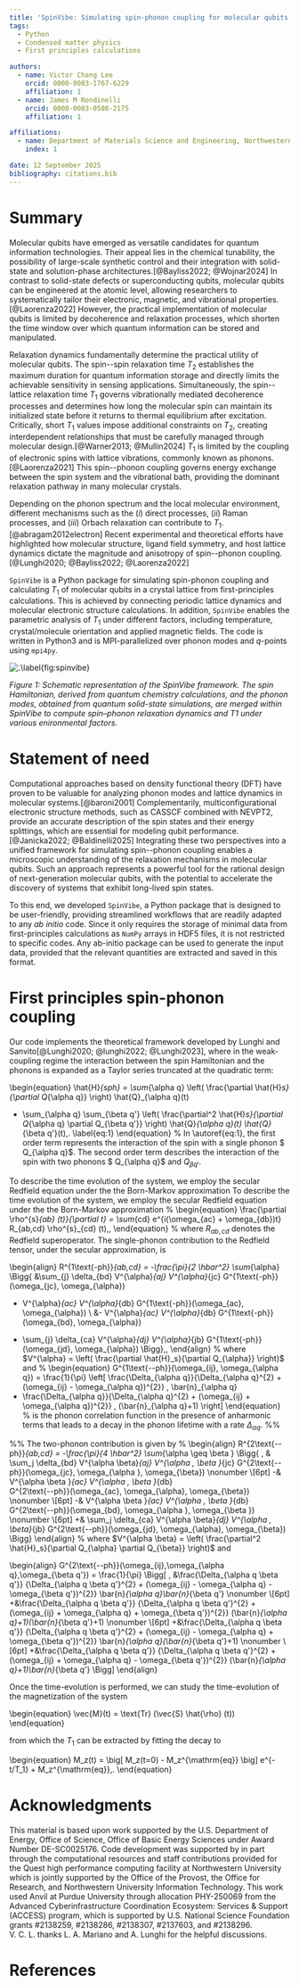 ```yaml
---
title: 'SpinVibe: Simulating spin-phonon coupling for molecular qubits'
tags:
  - Python
  - Condensed matter physics
  - First principles calculations

authors:
  - name: Victor Chang Lee
    orcid: 0000-0003-1767-6229
    affiliation: 1
  - name: James M Rondinelli
    orcid: 0000-0003-0508-2175
    affiliation: 1

affiliations:
  - name: Department of Materials Science and Engineering, Northwestern University, United States
    index: 1

date: 12 September 2025
bibliography: citations.bib
---
```


# Summary 

Molecular qubits have emerged as versatile candidates for quantum
information technologies. Their appeal lies in the chemical tunability,
the possibility of large-scale synthetic control and their integration
with solid-state and solution-phase
architectures.[@Bayliss2022; @Wojnar2024] In contrast to solid-state
defects or superconducting qubits, molecular qubits can be engineered at
the atomic level, allowing researchers to systematically tailor their
electronic, magnetic, and vibrational properties.[@Laorenza2022]
However, the practical implementation of molecular qubits is limited by
decoherence and relaxation processes, which shorten the time window over
which quantum information can be stored and manipulated.

Relaxation dynamics fundamentally determine the practical utility of
molecular qubits. The spin--spin relaxation time $T_2$ establishes the
maximum duration for quantum information storage and directly limits the
achievable sensitivity in sensing applications. Simultaneously, the
spin--lattice relaxation time $T_1$ governs vibrationally mediated
decoherence processes and determines how long the molecular spin can
maintain its initialized state before it returns to thermal equilibrium
after excitation. Critically, short $T_1$ values impose additional
constraints on $T_2$, creating interdependent relationships that must be
carefully managed through molecular design.[@Warner2013; @Mullin2024]
$T_1$ is limited by the coupling of electronic spins with lattice
vibrations, commonly known as phonons.[@Laorenza2021] This spin--phonon
coupling governs energy exchange between the spin system and the
vibrational bath, providing the dominant relaxation pathway in many
molecular crystals.

Depending on the phonon spectrum and the local molecular environment,
different mechanisms such as the ($i$) direct processes, ($ii$) Raman
processes, and ($iii$) Orbach relaxation can contribute to
$T_1$.[@abragam2012electron] Recent experimental and theoretical efforts
have highlighted how molecular structure, ligand field symmetry, and
host lattice dynamics dictate the magnitude and anisotropy of
spin--phonon coupling.[@Lunghi2020; @Bayliss2022; @Laorenza2022]

`SpinVibe` is a Python package for simulating spin-phonon coupling and
calculating $T_1$ of molecular qubits in a crystal lattice from
first-principles calculations. This is achieved by connecting periodic
lattice dynamics and molecular electronic structure calculations. In
addition, `SpinVibe` enables the parametric analysis of $T_1$ under
different factors, including temperature, crystal/molecule orientation
and applied magnetic fields. The code is written in Python3 and is
MPI-parallelized over phonon modes and $q$-points using `mpi4py`.

![.\label{fig:spinvibe}](spinvibe.png)

*Figure 1: Schematic representation of the SpinVibe framework. The spin Hamiltonian, derived
from quantum chemistry calculations, and the phonon modes, obtained from quantum solid-state
simulations, are merged within SpinVibe to compute spin–phonon relaxation dynamics and T1
under various enironmental factors.*

# Statement of need 

Computational approaches based on density functional theory (DFT) have
proven to be valuable for analyzing phonon modes and lattice dynamics in
molecular systems.[@baroni2001] Complementarily, multiconfigurational
electronic structure methods, such as CASSCF combined with NEVPT2,
provide an accurate description of the spin states and their energy
splittings, which are essential for modeling qubit
performance.[@Janicka2022; @Baldinelli2025] Integrating these two
perspectives into a unified framework for simulating spin--phonon
coupling enables a microscopic understanding of the relaxation
mechanisms in molecular qubits. Such an approach represents a powerful
tool for the rational design of next-generation molecular qubits, with
the potential to accelerate the discovery of systems that exhibit
long-lived spin states.

To this end, we developed `SpinVibe`, a Python package that is designed
to be user-friendly, providing streamlined workflows that are readily
adapted to any *ab initio* code. Since it only requires the storage of
minimal data from first-principles calculations as `NumPy` arrays in
HDF5 files, it is not restricted to specific codes. Any ab-initio
package can be used to generate the input data, provided that the
relevant quantities are extracted and saved in this format.

# First principles spin-phonon coupling 

Our code implements the theoretical framework developed by Lunghi and
Sanvito[@Lunghi2020; @lunghi2022; @Lunghi2023], where in the
weak-coupling regime the interaction between the spin Hamiltonian and
the phonons is expanded as a Taylor series truncated at the quadratic
term:

\begin{equation}
\hat{H}_{sph} = \sum_{\alpha q} \left( \frac{\partial \hat{H}_s}{\partial Q_{\alpha q}} \right) 
\hat{Q}_{\alpha q}(t) 
+ \sum_{\alpha q} \sum_{\beta q'} 
\left( \frac{\partial^2 \hat{H}_s}{\partial Q_{\alpha q} \partial Q_{\beta q'}} \right)
\hat{Q}_{\alpha q}(t) \hat{Q}_{\beta q'}(t)\,. 
\label{eq:1}
\end{equation}
%
In \autoref{eq:1}, the first order term represents the interaction of the spin with a single phonon $ Q_{\alpha q}$. The second order term describes the interaction of the spin with two phonons $ Q_{\alpha q}$ and $Q_{\beta q'}$. 

To describe the time evolution of the system, we  employ the secular Redfield equation under the the Born-Markov approximation 
To describe the time evolution of the system, we  employ the secular Redfield equation under the the Born-Markov approximation 
%
\begin{equation}
\frac{\partial \rho^{s}_{ab} (t)}{\partial t} = 
\sum_{cd} e^{i(\omega_{ac} + \omega_{db})t} R_{ab,cd} \rho^{s}_{cd} (t)\,, 
\end{equation}
%
where $R_{ab,cd}$ denotes the Redfield superoperator. The single-phonon contribution to the Redfield tensor, under the secular approximation, is

\begin{align}
R^{1\text{-ph}}_{ab,cd} = -\frac{\pi}{2 \hbar^2} 
\sum_{\alpha} \Bigg\{ 
&\sum_{j} \delta_{bd} V^{\alpha}_{aj} V^{\alpha}_{jc} 
G^{1\text{-ph}}(\omega_{jc}, \omega_{\alpha}) 
- V^{\alpha}_{ac} V^{\alpha}_{db} 
G^{1\text{-ph}}(\omega_{ac}, \omega_{\alpha}) \\
&- V^{\alpha}_{ac} V^{\alpha}_{db} 
G^{1\text{-ph}}(\omega_{bd}, \omega_{\alpha}) 
+ \sum_{j} \delta_{ca} V^{\alpha}_{dj} V^{\alpha}_{jb} 
G^{1\text{-ph}}(\omega_{jd}, \omega_{\alpha}) 
\Bigg\}\,,
\end{align}
%
where $V^{\alpha} = \left( \frac{\partial \hat{H}_s}{\partial Q_{\alpha}} \right)$ and 
%
\begin{equation}
G^{1\text{--ph}}(\omega_{ij}, \omega_{\alpha q})
= \frac{1}{\pi} \left[
\frac{\Delta_{\alpha q}}{\Delta_{\alpha q}^{2} + (\omega_{ij} - \omega_{\alpha q})^{2}} \, \bar{n}_{\alpha q}
+ \frac{\Delta_{\alpha q}}{\Delta_{\alpha q}^{2} + (\omega_{ij} + \omega_{\alpha q})^{2}} \, (\bar{n}_{\alpha q}+1)
\right]
\end{equation}
%
is the phonon correlation function in the presence of anharmonic terms that leads to a decay in the phonon lifetime with a rate $\Delta_{\alpha q}$. 
%%

%%
The two-phonon contribution is given by
%
\begin{align}
R^{2\text{--ph}}_{ab,cd} 
= -\frac{\pi}{4 \hbar^2} \sum_{\alpha \geq \beta } \Bigg\{ \,
& \sum_j  \delta_{bd} V^{\alpha \beta}_{aj} V^{\alpha \, \beta }_{jc} 
   G^{2\text{--ph}}(\omega_{jc}, \omega_{\alpha }, \omega_{\beta}) \nonumber \\[6pt]
-& V^{\alpha \beta }_{ac} V^{\alpha \, \beta }_{db}  
   G^{2\text{--ph}}(\omega_{ac}, \omega_{\alpha}, \omega_{\beta}) \nonumber \\[6pt]
-& V^{\alpha \beta }_{ac} V^{\alpha \, \beta }_{db}  
   G^{2\text{--ph}}(\omega_{bd}, \omega_{\alpha }, \omega_{\beta }) \nonumber \\[6pt]
+& \sum_j  \delta_{ca} V^{\alpha \beta}_{dj} V^{\alpha \, \beta}_{jb} 
   G^{2\text{--ph}}(\omega_{jd}, \omega_{\alpha}, \omega_{\beta}) 
\Bigg\}
\end{align}
%
where $V^{\alpha \beta} = \left( \frac{\partial^2 \hat{H}_s}{\partial Q_{\alpha} \partial Q_{\beta}} \right)$ and 

\begin{align}
G^{2\text{--ph}}(\omega_{ij},\omega_{\alpha q},\omega_{\beta q'}) 
= \frac{1}{\pi} \Bigg[ \,
&\frac{\Delta_{\alpha q \beta q'}}
       {\Delta_{\alpha q \beta q'}^{2} + (\omega_{ij} - \omega_{\alpha q} - \omega_{\beta q'})^{2}}
       \bar{n}_{\alpha q}\bar{n}_{\beta q'} \nonumber \\[6pt]
+&\frac{\Delta_{\alpha q \beta q'}}
       {\Delta_{\alpha q \beta q'}^{2} + (\omega_{ij} + \omega_{\alpha q} + \omega_{\beta q'})^{2}}
       (\bar{n}_{\alpha q}+1)(\bar{n}_{\beta q'}+1) \nonumber \\[6pt]
+&\frac{\Delta_{\alpha q \beta q'}}
       {\Delta_{\alpha q \beta q'}^{2} + (\omega_{ij} - \omega_{\alpha q} + \omega_{\beta q'})^{2}}
       \bar{n}_{\alpha q}(\bar{n}_{\beta q'}+1) \nonumber \\[6pt]
+&\frac{\Delta_{\alpha q \beta q'}}
       {\Delta_{\alpha q \beta q'}^{2} + (\omega_{ij} + \omega_{\alpha q} - \omega_{\beta q'})^{2}}
       (\bar{n}_{\alpha q}+1)\bar{n}_{\beta q'} 
\Bigg]
\end{align}

Once the time-evolution is performed, we can study the time-evolution of the magnetization of the system 

\begin{equation}
    \vec{M}(t) = \text{Tr} (\vec{S} \hat{\rho} (t))
\end{equation}

from which the $T_1$ can be extracted by fitting the decay to

\begin{equation}
M_z(t) = \big[ M_z(t=0) - M_z^{\mathrm{eq}} \big] e^{-t/T_1} + M_z^{\mathrm{eq}}\,.
\end{equation}

# Acknowledgments
This material is based upon work supported by the U.S. Department of
Energy, Office of Science, Office of Basic Energy Sciences under Award
Number DE-SC0025176. Code development was supported by in part through
the computational resources and staff contributions provided for the
Quest high performance computing facility at Northwestern University
which is jointly supported by the Office of the Provost, the Office for
Research, and Northwestern University Information Technology. This work
used Anvil at Purdue University through allocation PHY-250069 from the
Advanced Cyberinfrastructure Coordination Ecosystem: Services & Support
(ACCESS) program, which is supported by U.S. National Science Foundation
grants #2138259, #2138286, #2138307, #2137603, and #2138296.
V. C. L. thanks L. A. Mariano and A. Lunghi for the helpful discussions.

# References
